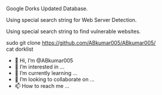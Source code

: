 Google Dorks Updated Database.    


Using special search string for Web Server Detection.


Using special search string to find vulnerable websites.

sudo git clone https://github.com/ABkumar005/ABkumar005/  
cat dorklist

- 👋 Hi, I’m @ABkumar005
- 👀 I’m interested in ...
- 🌱 I’m currently learning ...
- 💞️ I’m looking to collaborate on ...
- 📫 How to reach me ...

<!---
ABkumar005/ABkumar005 is a ✨ special ✨ repository because its `README.md` (this file) appears on your GitHub profile.
You can click the Preview link to take a look at your changes.
--->
